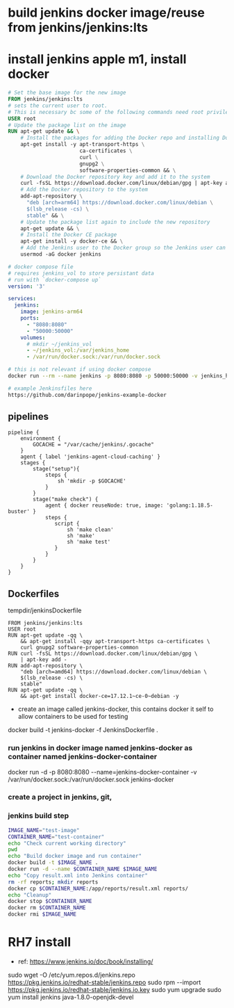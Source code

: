 # build jenkins docker image/reuse from jenkins/jenkins:lts

# install jenkins apple m1, install docker

```Dockerfile
# Set the base image for the new image
FROM jenkins/jenkins:lts
# sets the current user to root.
# This is necessary bc some of the following commands need root privileges.
USER root
# Update the package list on the image
RUN apt-get update && \
    # Install the packages for adding the Docker repo and installing Docker
    apt-get install -y apt-transport-https \
                       ca-certificates \
                       curl \
                       gnupg2 \
                       software-properties-common && \
    # Download the Docker repository key and add it to the system
    curl -fsSL https://download.docker.com/linux/debian/gpg | apt-key add - && \
    # Add the Docker repository to the system
    add-apt-repository \
      "deb [arch=arm64] https://download.docker.com/linux/debian \
      $(lsb_release -cs) \
      stable" && \
    # Update the package list again to include the new repository
    apt-get update && \
    # Install the Docker CE package
    apt-get install -y docker-ce && \
    # Add the Jenkins user to the Docker group so the Jenkins user can run Docker commands
    usermod -aG docker jenkins
```

```docker-compose.yml
# docker compose file
# requires jenkins_vol to store persistant data
# run with `docker-compose up`
version: '3'

services:
  jenkins:
    image: jenkins-arm64
    ports:
      - "8080:8080"
      - "50000:50000"
    volumes:
      # mkdir ~/jenkins_vol
      - ~/jenkins_vol:/var/jenkins_home
      - /var/run/docker.sock:/var/run/docker.sock
```

```sh
# this is not relevant if using docker compose
docker run --rm --name jenkins -p 8080:8080 -p 50000:50000 -v jenkins_home:/var/jenkins_home jenkins/jenkins

# example Jenkinsfiles here
https://github.com/darinpope/jenkins-example-docker
```

## pipelines

```
pipeline {
    environment {
        GOCACHE = "/var/cache/jenkins/.gocache"
    }
    agent { label 'jenkins-agent-cloud-caching' }
    stages {
        stage("setup"){
            steps {
                sh 'mkdir -p $GOCACHE'
            }
        }
        stage("make check") {
            agent { docker reuseNode: true, image: 'golang:1.18.5-buster' }
            steps {
               script {
		           sh 'make clean'
                   sh 'make'
                   sh 'make test'
               }
            }
        }
    }
}
```

## Dockerfiles

tempdir/jenkinsDockerfile

```
FROM jenkins/jenkins:lts
USER root
RUN apt-get update -qq \
    && apt-get install -qqy apt-transport-https ca-certificates \
    curl gnupg2 software-properties-common
RUN curl -fsSL https://download.docker.com/linux/debian/gpg \
    | apt-key add -
RUN add-apt-repository \
    "deb [arch=amd64] https://download.docker.com/linux/debian \
    $(lsb_release -cs) \
    stable"
RUN apt-get update -qq \
    && apt-get install docker-ce=17.12.1~ce-0~debian -y
```

- create an image called jenkins-docker, this contains docker it self to allow
  containers to be used for testing

docker build -t jenkins-docker -f JenkinsDockerfile .

### run jenkins in docker image named jenkins-docker as container named jenkins-docker-container

docker run -d -p 8080:8080 --name=jenkins-docker-container -v /var/run/docker.sock:/var/run/docker.sock jenkins-docker

### create a project in jenkins, git,

### jenkins build step

```bash
IMAGE_NAME="test-image"
CONTAINER_NAME="test-container"
echo "Check current working directory"
pwd
echo "Build docker image and run container"
docker build -t $IMAGE_NAME .
docker run -d --name $CONTAINER_NAME $IMAGE_NAME
echo "Copy result.xml into Jenkins container"
rm -rf reports; mkdir reports
docker cp $CONTAINER_NAME:/app/reports/result.xml reports/
echo "Cleanup"
docker stop $CONTAINER_NAME
docker rm $CONTAINER_NAME
docker rmi $IMAGE_NAME
```

# RH7 install

- ref:
  https://www.jenkins.io/doc/book/installing/

sudo wget -O /etc/yum.repos.d/jenkins.repo \
 https://pkg.jenkins.io/redhat-stable/jenkins.repo
sudo rpm --import https://pkg.jenkins.io/redhat-stable/jenkins.io.key
sudo yum upgrade
sudo yum install jenkins java-1.8.0-openjdk-devel
